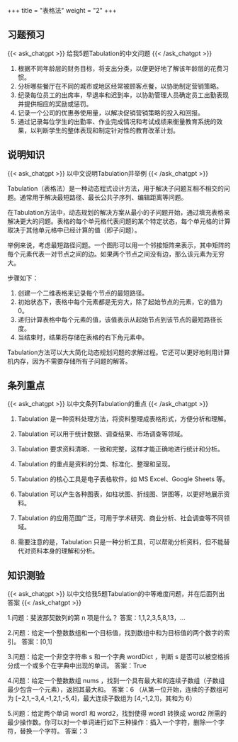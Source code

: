 +++
title = "表格法"
weight = "2"
+++
## 习题预习
{{< ask_chatgpt >}}
给我5题Tabulation的中文问题
{{< /ask_chatgpt >}}



1. 根据不同年龄层的财务目标，将支出分类，以便更好地了解该年龄层的花费习惯。
2. 分析哪些餐厅在不同的城市或地区经常被顾客点餐，以协助制定营销策略。
3. 纪录每位员工的出席率，早退率和迟到率，以协助管理人员确定员工出勤表现并提供相应的奖励或惩罚。
4. 记录一个公司的优惠券使用量，以解决促销营销策略的投入和回报。
5. 通过记录每位学生的出勤率、作业完成情况和考试成绩来衡量教育系统的效果，以判断学生的整体表现和制定针对性的教育改革计划。   

## 说明知识
{{< ask_chatgpt >}}
以中文说明Tabulation并举例
{{< /ask_chatgpt >}}



Tabulation（表格法）是一种动态程式设计方法，用于解决子问题互相不相交的问题。通常用于解决最短路径、最长公共子序列、编辑距离等问题。

在Tabulation方法中，动态规划的解决方案从最小的子问题开始，通过填充表格来解决更大的问题。表格的每个单元格代表问题的某个特定状态，每个单元格的计算取决于其他单元格中已经计算的值（即子问题）。

举例来说，考虑最短路径问题。一个图形可以用一个邻接矩阵来表示，其中矩阵的每个元素代表一对节点之间的边。如果两个节点之间没有边，那么该元素为无穷大。

步骤如下：

1. 创建一个二维表格来记录每个节点的最短路径。
2. 初始状态下，表格中每个元素都是无穷大，除了起始节点的元素，它的值为0。
3. 递归计算表格中每个元素的值，该值表示从起始节点到该节点的最短路径长度。
4. 当结束时，结果将存储在表格的右下角元素中。

Tabulation方法可以大大简化动态规划问题的求解过程。它还可以更好地利用计算机内存，因为不需要存储所有子问题的解答。   

## 条列重点
{{< ask_chatgpt >}}
以中文条列Tabulation的重点
{{< /ask_chatgpt >}}



1. Tabulation 是一种资料处理方法，将资料整理成表格形式，方便分析和理解。

2. Tabulation 可以用于统计数据、调查结果、市场调查等领域。

3. Tabulation 要求资料清晰、一致和完整，这样才能正确地进行统计和分析。

4. Tabulation 的重点是资料的分类、标准化、整理和呈现。

5. Tabulation 的核心工具是电子表格软件，如 MS Excel、Google Sheets 等。

6. Tabulation 可以产生各种图表，如柱状图、折线图、饼图等，以更好地展示资料。

7. Tabulation 的应用范围广泛，可用于学术研究、商业分析、社会调查等不同领域。

8. 需要注意的是，Tabulation 只是一种分析工具，可以帮助分析资料，但不能替代对资料本身的理解和分析。   

## 知识测验
{{< ask_chatgpt >}}
以中文给我5题Tabulation的中等难度问题，并在后面列出答案
{{< /ask_chatgpt >}}



1.问题：斐波那契数列的第 n 项是什么？
答案：1,1,2,3,5,8,13，...

2.问题：给定一个整数数组和一个目标值，找到数组中和为目标值的两个数字的索引。
答案：[0,1]

3.问题：给定一个非空字符串 s 和一个字典 wordDict ，判断 s 是否可以被空格拆分成一个或多个在字典中出现的单词。
答案：True

4.问题：给定一个整数数组 nums ，找到一个具有最大和的连续子数组（子数组最少包含一个元素），返回其最大和。
答案：6 （从第一位开始，连续的子数组可为 [−2,1,−3,4,-1,2,1,-5,4]，最大连续子数组为 [4,-1,2,1]，其和为 6）

5.问题：给定两个单词 word1 和 word2，找到使得 word1 转换成 word2 所需的最少操作数。你可以对一个单词进行如下三种操作：插入一个字符，删除一个字符，替换一个字符。
答案：3   

